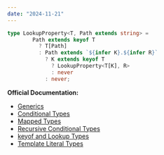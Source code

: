 ```yaml
---
date: "2024-11-21"
---
```

```ts
type LookupProperty<T, Path extends string> =
        Path extends keyof T
          ? T[Path]
          : Path extends `${infer K}.${infer R}`
            ? K extends keyof T
              ? LookupProperty<T[K], R>
              : never
            : never;
```
**Official Documentation:**
- [Generics](https://www.typescriptlang.org/docs/handbook/2/generics.html)
- [Conditional Types](https://www.typescriptlang.org/docs/handbook/2/conditional-types.html)
- [Mapped Types](https://www.typescriptlang.org/docs/handbook/2/mapped-types.html)
- [Recursive Conditional Types](https://www.typescriptlang.org/docs/handbook/release-notes/typescript-4-1.html#recursive-conditional-types)
- [keyof and Lookup Types](https://www.typescriptlang.org/docs/handbook/release-notes/typescript-2-1.html#keyof-and-lookup-types)
- [Template Literal Types](https://www.typescriptlang.org/docs/handbook/release-notes/typescript-4-1.html#template-literal-types)


